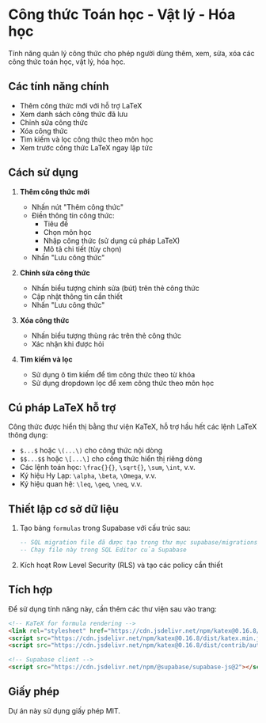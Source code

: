 # Công thức Toán học - Vật lý - Hóa học

Tính năng quản lý công thức cho phép người dùng thêm, xem, sửa, xóa các công thức toán học, vật lý, hóa học.

## Các tính năng chính

- Thêm công thức mới với hỗ trợ LaTeX
- Xem danh sách công thức đã lưu
- Chỉnh sửa công thức
- Xóa công thức
- Tìm kiếm và lọc công thức theo môn học
- Xem trước công thức LaTeX ngay lập tức

## Cách sử dụng

1. **Thêm công thức mới**
   - Nhấn nút "Thêm công thức"
   - Điền thông tin công thức:
     - Tiêu đề
     - Chọn môn học
     - Nhập công thức (sử dụng cú pháp LaTeX)
     - Mô tả chi tiết (tùy chọn)
   - Nhấn "Lưu công thức"

2. **Chỉnh sửa công thức**
   - Nhấn biểu tượng chỉnh sửa (bút) trên thẻ công thức
   - Cập nhật thông tin cần thiết
   - Nhấn "Lưu công thức"

3. **Xóa công thức**
   - Nhấn biểu tượng thùng rác trên thẻ công thức
   - Xác nhận khi được hỏi

4. **Tìm kiếm và lọc**
   - Sử dụng ô tìm kiếm để tìm công thức theo từ khóa
   - Sử dụng dropdown lọc để xem công thức theo môn học

## Cú pháp LaTeX hỗ trợ

Công thức được hiển thị bằng thư viện KaTeX, hỗ trợ hầu hết các lệnh LaTeX thông dụng:

- `$...$` hoặc `\(...\)` cho công thức nội dòng
- `$$...$$` hoặc `\[...\]` cho công thức hiển thị riêng dòng
- Các lệnh toán học: `\frac{}{}`, `\sqrt{}`, `\sum`, `\int`, v.v.
- Ký hiệu Hy Lạp: `\alpha`, `\beta`, `\Omega`, v.v.
- Ký hiệu quan hệ: `\leq`, `\geq`, `\neq`, v.v.

## Thiết lập cơ sở dữ liệu

1. Tạo bảng `formulas` trong Supabase với cấu trúc sau:
   ```sql
   -- SQL migration file đã được tạo trong thư mục supabase/migrations/
   -- Chạy file này trong SQL Editor của Supabase
   ```

2. Kích hoạt Row Level Security (RLS) và tạo các policy cần thiết

## Tích hợp

Để sử dụng tính năng này, cần thêm các thư viện sau vào trang:

```html
<!-- KaTeX for formula rendering -->
<link rel="stylesheet" href="https://cdn.jsdelivr.net/npm/katex@0.16.8/dist/katex.min.css">
<script src="https://cdn.jsdelivr.net/npm/katex@0.16.8/dist/katex.min.js"></script>
<script src="https://cdn.jsdelivr.net/npm/katex@0.16.8/dist/contrib/auto-render.min.js"></script>

<!-- Supabase client -->
<script src="https://cdn.jsdelivr.net/npm/@supabase/supabase-js@2"></script>
```

## Giấy phép

Dự án này sử dụng giấy phép MIT.
